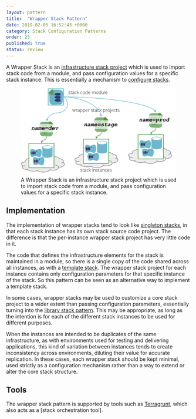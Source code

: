 ```yaml
---
layout: pattern
title:  "Wrapper Stack Pattern"
date: 2019-02-05 16:52:43 +0000
category: Stack Configuration Patterns
order: 23
published: true
status: review
---
```


A Wrapper Stack is an [infrastructure stack project](/patterns/stack-replication/) which is used to import stack code from a module, and pass configuration values for a specific stack instance. This is essentially a mechanism to [configure stacks](/patterns/stack-configuration/).


<figure>
  <img src="images/wrapper-stack.png" alt="A Wrapper Stack is an infrastructure stack project which is used to import stack code from a module, and pass configuration values for a specific stack instance"/>
  <figcaption>A Wrapper Stack is an infrastructure stack project which is used to import stack code from a module, and pass configuration values for a specific stack instance.</figcaption>
</figure>


## Implementation

The implementation of wrapper stacks tend to look like [singleton stacks](/patterns/stack-replication/singleton-stack.html), in that each stack instance has its own stack source code project. The difference is that the per-instance wrapper stack project has very little code in it.

The code that defines the infrastructure elements for the stack is maintained in a module, so there is a single copy of the code shared across all instances, as with a [template stack](/patterns/stack-replication/template-stack.html). The wrapper stack project for each instance contains only configuration parameters for that specific instance of the stack. So this pattern can be seen as an alternative way to implement a template stack.

In some cases, wrapper stacks may be used to customize a core stack project to a wider extent than passing configuration parameters, essentially turning into the [library stack pattern](/patterns/stack-replication/library-stack.html). This may be appropriate, as long as the intention is for each of the different stack instances to be used for different purposes.

When the instances are intended to be duplicates of the same infrastructure, as with environments used for testing and delivering applications, this kind of variation between instances tends to create inconsistency across environments, diluting their value for accurate replication. In these cases, each wrapper stack should be kept minimal, used strictly as a configuration mechanism rather than a way to extend or alter the core stack structure.


## Tools

The wrapper stack pattern is supported by tools such as [Terragrunt](https://github.com/gruntwork-io/terragrunt), which also acts as a [stack orchestration tool].
